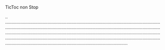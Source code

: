 TicToc non Stop

..
..................................................................................................................................................................................................................................................................................................................................................................................................................................................................................................................................................................................................................